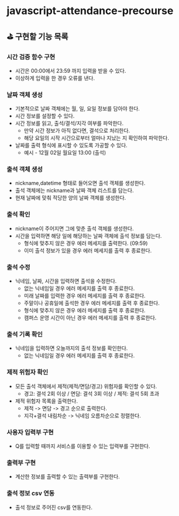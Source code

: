 # javascript-attendance-precourse

## ⛳ 구현할 기능 목록

### 시간 검증 함수 구현

- 시간은 00:00에서 23:59 까지 입력을 받을 수 있다.
- 이상하게 입력을 한 경우 오류를 낸다.

### 날짜 객체 생성

- 기본적으로 날짜 객체에는 월, 일, 요일 정보를 담아야 한다.
- 시간 정보를 설정할 수 있다.
- 시간 정보를 읽고, 출석/결석/지각 여부를 파악한다.
  - 만약 시간 정보가 아직 없다면, 결석으로 처리한다.
  - 해당 요일의 시작 시간으로부터 얼마나 지났는 지 확인하여 파악한다.
- 날짜를 출력 형식에 표시할 수 있도록 가공할 수 있다.
  - 예시 - 12월 02일 월요일 13:00 (출석)

### 출석 객체 생성

- nickname,datetime 형태로 들어오면 출석 객체를 생성한다.
- 출석 객체에는 nickname과 날짜 객체 리스트를 담는다.
- 현재 날짜에 맞춰 적당한 양의 날짜 객체를 생성한다.

### 출석 확인

- nickname이 주어지면 그에 맞춘 출석 객체를 생성한다.
- 시간을 입력하면 해당 일에 해당하는 날짜 객체에 출석 정보를 담는다.
  - 형식에 맞추지 않은 경우 에러 메세지를 출력한다. (09:59)
  - 이미 출석 정보가 있을 경우 에러 메세지를 출력 후 종료한다.

### 출석 수정

- 닉네임, 날짜, 시간을 입력하면 출석을 수정한다.
  - 없는 닉네임일 경우 에러 메세지를 출력 후 종료한다.
  - 미래 날짜를 입력한 경우 에러 메세지를 출력 후 종료한다.
  - 주말이나 공휴일에 출석한 경우 에러 메세지를 출력 후 종료한다.
  - 형식에 맞추지 않은 경우 에러 메세지를 출력 후 종료한다.
  - 캠퍼스 운영 시간이 아닌 경우 에러 메세지를 출력 후 종료한다.

### 출석 기록 확인

- 닉네임을 입력하면 오늘까지의 출석 정보를 확인한다.
  - 없는 닉네임일 경우 에러 메세지를 출력 후 종료한다.

### 제적 위험자 확인

- 모든 출석 객체에서 제적(제적/면담/경고) 위험자를 확인할 수 있다.
  - 경고: 결석 2회 이상 / 면담: 결석 3회 이상 / 제적: 결석 5회 초과
- 제적 위험자 목록을 출력한다.
  - 제적 -> 면담 -> 경고 순으로 출력한다.
  - 지각+결석 내림차순 -> 닉네임 오름차순으로 정렬한다.

### 사용자 입력부 구현

- Q를 입력할 때까지 서비스를 이용할 수 있는 입력부를 구현한다.

### 출력부 구현

- 계산한 정보를 출력할 수 있는 출력부를 구현한다.

### 출석 정보 csv 연동

- 출석 정보로 주어진 csv를 연동한다.
